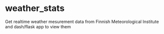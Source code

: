 # weather_stats
Get realtime weather mesurement data from Finnish Meteorological Institute and dash/flask app to view them

